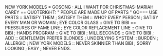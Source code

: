 NEW YORK MODELS = GOSONG : ALL I WANT FOR CHRISTMAS-MARIAH CAREY == QUOTERIGHT: " PEOPLE ARE MADE UP OF PARTS " GO===
USE PARTS :: SATISFY THEM ;
SATISFY THEM :: WHO? EVERY PERSON ;
SATISY EVERY MAN OR WOMAN ;
EYE COLOR GLASS :: GIVE TO BIBI == PRESSURES OF FAME LINE ;
EYE COLOR REPLACEMENT LINE :: GIVE TO BIBI ;
HANDS PROGRAM :: GIVE TO BIBI ;
MILLISECONDS :: GIVE TO BIBI ;
ADD :: GENTLEMEN PREFER BLONDES ;
UNDERLYING SYSTEM :: BURDEN ; ALLERGIC ;
NEW YORK MODELS :: NEVER SKINNIER THAN BIBI ; SORRY LOOKING ; EASY ;
NEVER ENDS.
